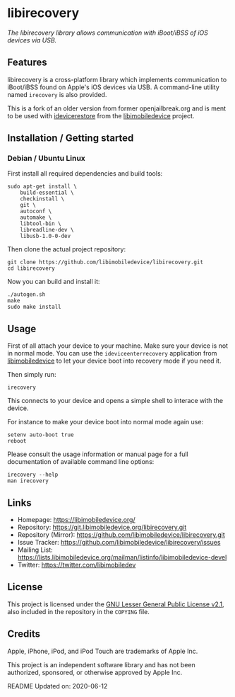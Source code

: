 # libirecovery

*The libirecovery library allows communication with iBoot/iBSS of iOS devices
via USB.*

## Features

libirecovery is a cross-platform library which implements communication to
iBoot/iBSS found on Apple's iOS devices via USB. A command-line utility named
`irecovery` is also provided.

This is a fork of an older version from former openjailbreak.org and is ment to
be used with [idevicerestore](https://github.com/libimobiledevice/idevicerestore.git/) from the [libimobiledevice](https://github.com/libimobiledevice/) project.

## Installation / Getting started

### Debian / Ubuntu Linux

First install all required dependencies and build tools:
```shell
sudo apt-get install \
	build-essential \
	checkinstall \
	git \
	autoconf \
	automake \
	libtool-bin \
	libreadline-dev \
	libusb-1.0-0-dev
```

Then clone the actual project repository:
```shell
git clone https://github.com/libimobiledevice/libirecovery.git
cd libirecovery
```

Now you can build and install it:
```shell
./autogen.sh
make
sudo make install
```

## Usage

First of all attach your device to your machine. Make sure your device is not
in normal mode. You can use the `ideviceenterrecovery` application from
[libimobiledevice](https://github.com/libimobiledevice/libimobiledevice.git/)
to let your device boot into recovery mode if you need it.

Then simply run:
```shell
irecovery
```

This connects to your device and opens a simple shell to interace with the
device.

For instance to make your device boot into normal mode again use:
```shell
setenv auto-boot true
reboot
```

Please consult the usage information or manual page for a full documentation of
available command line options:
```shell
irecovery --help
man irecovery
```

## Links

* Homepage: https://libimobiledevice.org/
* Repository: https://git.libimobiledevice.org/libirecovery.git
* Repository (Mirror): https://github.com/libimobiledevice/libirecovery.git
* Issue Tracker: https://github.com/libimobiledevice/libirecovery/issues
* Mailing List: https://lists.libimobiledevice.org/mailman/listinfo/libimobiledevice-devel
* Twitter: https://twitter.com/libimobiledev

## License

This project is licensed under the [GNU Lesser General Public License v2.1](https://www.gnu.org/licenses/lgpl-2.1.en.html),
also included in the repository in the `COPYING` file.

## Credits

Apple, iPhone, iPod, and iPod Touch are trademarks of Apple Inc.

This project is an independent software library and has not been authorized,
sponsored, or otherwise approved by Apple Inc.

README Updated on: 2020-06-12
